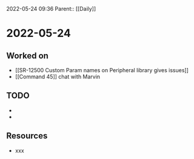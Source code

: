 2022-05-24 09:36
Parent:: [[Daily]]

# 2022-05-24

## Worked on

- [[SR-12500 Custom Param names on Peripheral library gives issues]]
- [[Command 45]] chat with Marvin

## TODO

- 
- 

## Resources

- xxx
